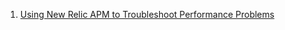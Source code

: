 1. [Using New Relic APM to Troubleshoot Performance Problems](https://blog.newrelic.com/product-news/new-relic-apm-troubleshoot-performance/)

